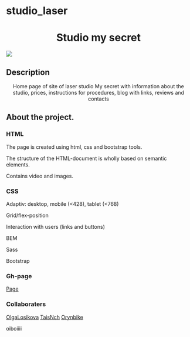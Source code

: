 # studio_laser

<h1 align="center">Studio my secret</h1>
  
<img src="https://github.com/eeromanova/studio_laser/raw/main/assets/images/studio.png">

## Description

<p align="center">Home page of site of laser studio My secret with information about the studio, prices, instructions for procedures, blog with links, reviews and contacts</p>


## About the project.

### HTML

<p>The page is created using html, css and bootstrap tools.</p>
<p>The structure of the HTML-document is wholly based on semantic elements.</p>
<p>Contains video and images.</p>

### CSS

<p>Adaptiv: desktop, mobile (<428), tablet (<768)</p>
<p>Grid/flex-position</p>
<p>Interaction with users (links and buttons)</p>
<p>BEM</p>
<p>Sass</p>
<p>Bootstrap</p>

### Gh-page

<a href="https://eeromanova.github.io/studio_laser/">Page</a>

### Collaboraters

<a href="https://github.com/OlgaLosikova">OlgaLosikova</a>
<a href="https://github.com/TaisNch">TaisNch</a>
<a href="https://github.com/Orynbike">Orynbike</a>
<p>oiboiiii</p>
